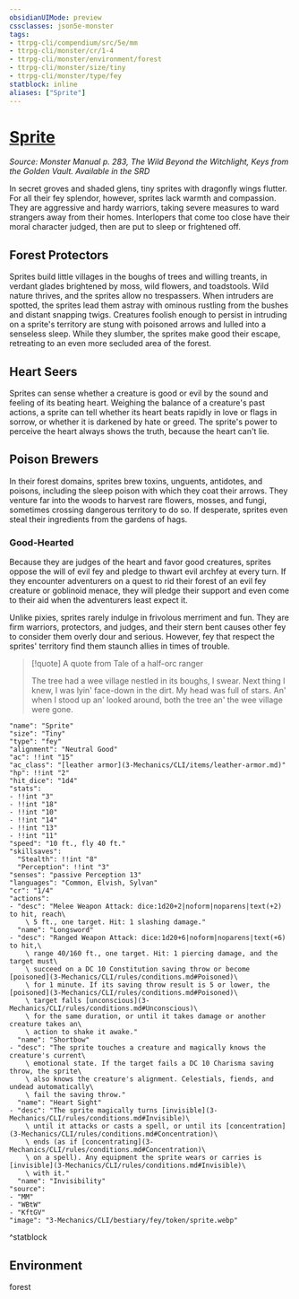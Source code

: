 ```yaml
---
obsidianUIMode: preview
cssclasses: json5e-monster
tags:
- ttrpg-cli/compendium/src/5e/mm
- ttrpg-cli/monster/cr/1-4
- ttrpg-cli/monster/environment/forest
- ttrpg-cli/monster/size/tiny
- ttrpg-cli/monster/type/fey
statblock: inline
aliases: ["Sprite"]
---
```

# [Sprite](3-Mechanics\CLI\bestiary\fey/sprite.md)
*Source: Monster Manual p. 283, The Wild Beyond the Witchlight, Keys from the Golden Vault. Available in the <span title='Systems Reference Document (5.1)'>SRD</span>*  

In secret groves and shaded glens, tiny sprites with dragonfly wings flutter. For all their fey splendor, however, sprites lack warmth and compassion. They are aggressive and hardy warriors, taking severe measures to ward strangers away from their homes. Interlopers that come too close have their moral character judged, then are put to sleep or frightened off.

## Forest Protectors

Sprites build little villages in the boughs of trees and willing treants, in verdant glades brightened by moss, wild flowers, and toadstools. Wild nature thrives, and the sprites allow no trespassers. When intruders are spotted, the sprites lead them astray with ominous rustling from the bushes and distant snapping twigs. Creatures foolish enough to persist in intruding on a sprite's territory are stung with poisoned arrows and lulled into a senseless sleep. While they slumber, the sprites make good their escape, retreating to an even more secluded area of the forest.

## Heart Seers

Sprites can sense whether a creature is good or evil by the sound and feeling of its beating heart. Weighing the balance of a creature's past actions, a sprite can tell whether its heart beats rapidly in love or flags in sorrow, or whether it is darkened by hate or greed. The sprite's power to perceive the heart always shows the truth, because the heart can't lie.

## Poison Brewers

In their forest domains, sprites brew toxins, unguents, antidotes, and poisons, including the sleep poison with which they coat their arrows. They venture far into the woods to harvest rare flowers, mosses, and fungi, sometimes crossing dangerous territory to do so. If desperate, sprites even steal their ingredients from the gardens of hags.

### Good-Hearted

Because they are judges of the heart and favor good creatures, sprites oppose the will of evil fey and pledge to thwart evil archfey at every turn. If they encounter adventurers on a quest to rid their forest of an evil fey creature or goblinoid menace, they will pledge their support and even come to their aid when the adventurers least expect it.

Unlike pixies, sprites rarely indulge in frivolous merriment and fun. They are firm warriors, protectors, and judges, and their stern bent causes other fey to consider them overly dour and serious. However, fey that respect the sprites' territory find them staunch allies in times of trouble.

> [!quote] A quote from Tale of a half-orc ranger  
> 
> The tree had a wee village nestled in its boughs, I swear. Next thing I knew, I was lyin' face-down in the dirt. My head was full of stars. An' when I stood up an' looked around, both the tree an' the wee village were gone.


```statblock
"name": "Sprite"
"size": "Tiny"
"type": "fey"
"alignment": "Neutral Good"
"ac": !!int "15"
"ac_class": "[leather armor](3-Mechanics/CLI/items/leather-armor.md)"
"hp": !!int "2"
"hit_dice": "1d4"
"stats":
- !!int "3"
- !!int "18"
- !!int "10"
- !!int "14"
- !!int "13"
- !!int "11"
"speed": "10 ft., fly 40 ft."
"skillsaves":
  "Stealth": !!int "8"
  "Perception": !!int "3"
"senses": "passive Perception 13"
"languages": "Common, Elvish, Sylvan"
"cr": "1/4"
"actions":
- "desc": "Melee Weapon Attack: dice:1d20+2|noform|noparens|text(+2) to hit, reach\
    \ 5 ft., one target. Hit: 1 slashing damage."
  "name": "Longsword"
- "desc": "Ranged Weapon Attack: dice:1d20+6|noform|noparens|text(+6) to hit,\
    \ range 40/160 ft., one target. Hit: 1 piercing damage, and the target must\
    \ succeed on a DC 10 Constitution saving throw or become [poisoned](3-Mechanics/CLI/rules/conditions.md#Poisoned)\
    \ for 1 minute. If its saving throw result is 5 or lower, the [poisoned](3-Mechanics/CLI/rules/conditions.md#Poisoned)\
    \ target falls [unconscious](3-Mechanics/CLI/rules/conditions.md#Unconscious)\
    \ for the same duration, or until it takes damage or another creature takes an\
    \ action to shake it awake."
  "name": "Shortbow"
- "desc": "The sprite touches a creature and magically knows the creature's current\
    \ emotional state. If the target fails a DC 10 Charisma saving throw, the sprite\
    \ also knows the creature's alignment. Celestials, fiends, and undead automatically\
    \ fail the saving throw."
  "name": "Heart Sight"
- "desc": "The sprite magically turns [invisible](3-Mechanics/CLI/rules/conditions.md#Invisible)\
    \ until it attacks or casts a spell, or until its [concentration](3-Mechanics/CLI/rules/conditions.md#Concentration)\
    \ ends (as if [concentrating](3-Mechanics/CLI/rules/conditions.md#Concentration)\
    \ on a spell). Any equipment the sprite wears or carries is [invisible](3-Mechanics/CLI/rules/conditions.md#Invisible)\
    \ with it."
  "name": "Invisibility"
"source":
- "MM"
- "WBtW"
- "KftGV"
"image": "3-Mechanics/CLI/bestiary/fey/token/sprite.webp"
```
^statblock

## Environment

forest